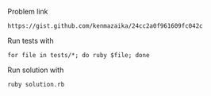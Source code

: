 Problem link

`https://gist.github.com/kenmazaika/24cc2a0f961609fc042c`

Run tests with

`for file in tests/*; do ruby $file; done`


Run solution with

`ruby solution.rb`